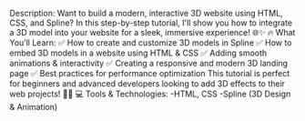 Description:
Want to build a modern, interactive 3D website using HTML, CSS, and Spline? In this step-by-step tutorial, I'll show you how to integrate a 3D model into your website for a sleek, immersive experience! 🌐✨
🔥 What You’ll Learn:
✅ How to create and customize 3D models in Spline
✅ How to embed 3D models in a website using HTML & CSS
✅ Adding smooth animations & interactivity
✅ Creating a responsive and modern 3D landing page
✅ Best practices for performance optimization
This tutorial is perfect for beginners and advanced developers looking to add 3D effects to their web projects! 🎨💡
💻 Tools & Technologies:
-HTML, CSS
-Spline (3D Design & Animation)
